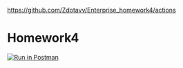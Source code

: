 https://github.com/Zdotavv/Enterprise_homework4/actions

# Homework4

[![Run in Postman](https://run.pstmn.io/button.svg)](https://app.getpostman.com/run-collection/20396601-5cfb7e37-45ad-4df8-ada8-fc67888c19bf?action=collection%2Ffork&collection-url=entityId%3D20396601-5cfb7e37-45ad-4df8-ada8-fc67888c19bf%26entityType%3Dcollection%26workspaceId%3D5621f40f-6e81-4e60-aeea-a2791de9316c)
